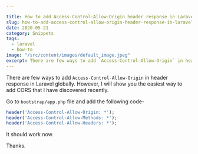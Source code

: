 ```yaml
---

title: How to add Access-Control-Allow-Origin header response in Laravel
slug: how-to-add-access-control-allow-origin-header-response-in-laravel
date: 2020-05-21
category: Snippets
tags:
  - laravel
  - how-to
image: "/src/content/images/default_image.jpeg"
excerpt: There are few ways to add `Access-Control-Allow-Origin` in header response in Laravel globally. However, I will show you the easiest way to add CORS that I have discovered recently.
---
```


There are few ways to add `Access-Control-Allow-Origin` in header response in Laravel globally. However, I will show you the easiest way to add CORS that I have discovered recently.

Go to `bootstrap/app.php` file and add the following code-


```php
header('Access-Control-Allow-Origin: *');
header('Access-Control-Allow-Methods: *');
header('Access-Control-Allow-Headers: *');
```

It should work now.

Thanks.